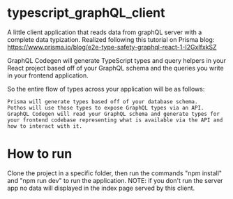 # typescript_graphQL_client
A little client application that reads data from graphQL server with a complete data typization. Realized following this tutorial on Prisma blog: https://www.prisma.io/blog/e2e-type-safety-graphql-react-1-I2GxIfxkSZ

GraphQL Codegen will generate TypeScript types and query helpers in your React project based off of your GraphQL schema and the queries you write in your frontend application.

So the entire flow of types across your application will be as follows:

    Prisma will generate types based off of your database schema.
    Pothos will use those types to expose GraphQL types via an API.
    GraphQL Codegen will read your GraphQL schema and generate types for your frontend codebase representing what is available via the API and how to interact with it.

# How to run

Clone the project in a specific folder, then run the commands "npm install" and "npm run dev" to run the application.
NOTE: if you don't run the server app no data will displayed in the index page served by this client.
